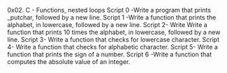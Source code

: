 0x02. C - Functions, nested loops
Script 0 -Write a program that prints _putchar, followed by a new line.
Script 1 -Write a function that prints the alphabet, in lowercase, followed by a new line.
Script 2- Write Write a function that prints 10 times the alphabet, in lowercase, followed by a new line.
Script 3- Write a function that checks for lowercase character.
Script 4- Write a function that checks for alphabetic character.
Script 5- Write a function that prints the sign of a number.
Script 6 -Write a function that computes the absolute value of an integer.
